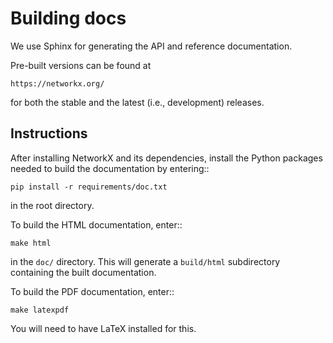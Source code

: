 # Building docs

We use Sphinx for generating the API and reference documentation.

Pre-built versions can be found at

    https://networkx.org/

for both the stable and the latest (i.e., development) releases.

## Instructions

After installing NetworkX and its dependencies, install the Python
packages needed to build the documentation by entering::

    pip install -r requirements/doc.txt

in the root directory.

To build the HTML documentation, enter::

    make html

in the ``doc/`` directory.  This will generate a ``build/html`` subdirectory
containing the built documentation.

To build the PDF documentation, enter::

    make latexpdf

You will need to have LaTeX installed for this.
